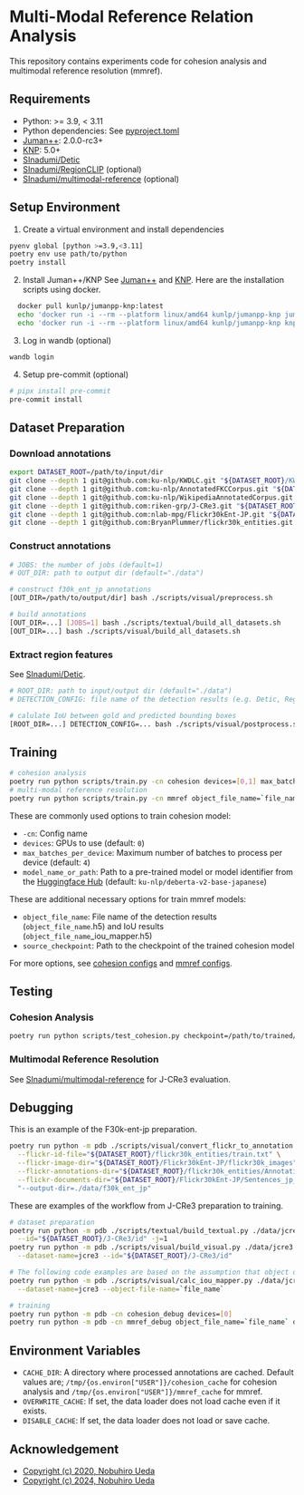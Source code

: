 # Multi-Modal Reference Relation Analysis
This repository contains experiments code for cohesion analysis and multimodal reference resolution (mmref).

## Requirements
- Python: >= 3.9, < 3.11
- Python dependencies: See [pyproject.toml](/pyproject.toml)
- [Juman++](https://github.com/ku-nlp/jumanpp): 2.0.0-rc3+
- [KNP](https://github.com/ku-nlp/knp): 5.0+
- [SInadumi/Detic](https://github.com/SInadumi/Detic)
- [SInadumi/RegionCLIP](https://github.com/SInadumi/RegionCLIP) (optional)
- [SInadumi/multimodal-reference](https://github.com/SInadumi/multimodal-reference) (optional)

## Setup Environment
1. Create a virtual environment and install dependencies
```bash
pyenv global [python >=3.9,<3.11]
poetry env use path/to/python
poetry install
```
2. Install Juman++/KNP
See [Juman++](https://github.com/ku-nlp/jumanpp) and [KNP](https://github.com/ku-nlp/knp).  Here are the installation scripts using docker.
```bash
  docker pull kunlp/jumanpp-knp:latest
  echo 'docker run -i --rm --platform linux/amd64 kunlp/jumanpp-knp jumanpp' > /somewhere/in/your/path/jumanpp
  echo 'docker run -i --rm --platform linux/amd64 kunlp/jumanpp-knp knp' > /somewhere/in/your/path/knp
```
3. Log in wandb (optional)
```bash
wandb login
```
4. Setup pre-commit (optional)
```bash
# pipx install pre-commit
pre-commit install
```

## Dataset Preparation
### Download annotations
```bash
export DATASET_ROOT=/path/to/input/dir
git clone --depth 1 git@github.com:ku-nlp/KWDLC.git "${DATASET_ROOT}/KWDLC"
git clone --depth 1 git@github.com:ku-nlp/AnnotatedFKCCorpus.git "${DATASET_ROOT}/AnnotatedFKCCorpus"
git clone --depth 1 git@github.com:ku-nlp/WikipediaAnnotatedCorpus.git "${DATASET_ROOT}/WikipediaAnnotatedCorpus"
git clone --depth 1 git@github.com:riken-grp/J-CRe3.git "${DATASET_ROOT}/J-CRe3"
git clone --depth 1 git@github.com:nlab-mpg/Flickr30kEnt-JP.git "${DATASET_ROOT}/Flickr30kEnt-JP"
git clone --depth 1 git@github.com:BryanPlummer/flickr30k_entities.git "${DATASET_ROOT}/flickr30k_entities"
```

### Construct annotations
```bash
# JOBS: the number of jobs (default=1)
# OUT_DIR: path to output dir (default="./data")

# construct f30k_ent_jp annotations
[OUT_DIR=/path/to/output/dir] bash ./scripts/visual/preprocess.sh

# build annotations
[OUT_DIR=...] [JOBS=1] bash ./scripts/textual/build_all_datasets.sh
[OUT_DIR=...] bash ./scripts/visual/build_all_datasets.sh
```

### Extract region features
See [SInadumi/Detic](https://github.com/SInadumi/Detic).
```bash
# ROOT_DIR: path to input/output dir (default="./data")
# DETECTION_CONFIG: file name of the detection results (e.g. Detic, RegionCLIP, ...). This is required argument.

# calulate IoU between gold and predicted bounding boxes
[ROOT_DIR=...] DETECTION_CONFIG=... bash ./scripts/visual/postprocess.sh
```

## Training
```bash
# cohesion analysis
poetry run python scripts/train.py -cn cohesion devices=[0,1] max_batches_per_device=4 effective_batch_size=16
# multi-modal reference resolution
poetry run python scripts/train.py -cn mmref object_file_name=`file_name` devices=[0,1] max_batches_per_device=4 effective_batch_size=16
```
These are commonly used options to train cohesion model:
- `-cn`: Config name
- `devices`: GPUs to use (default: `0`)
- `max_batches_per_device`: Maximum number of batches to process per device (default: `4`)
- `model_name_or_path`: Path to a pre-trained model or model identifier from the [Huggingface Hub](https://huggingface.co/models) (default: `ku-nlp/deberta-v2-base-japanese`)

These are additional necessary options for train mmref models:
- `object_file_name`: File name of the detection results (`object_file_name`.h5) and IoU results (`object_file_name`_iou_mapper.h5)
- `source_checkpoint`: Path to the checkpoint of the trained cohesion model

For more options, see [cohesion configs](./configs/cohesion.yaml) and [mmref configs](./configs/mmref.yaml).
## Testing
### Cohesion Analysis
```bash
poetry run python scripts/test_cohesion.py checkpoint=/path/to/trained/checkpoint eval_set=test devices=[0,1]
```
### Multimodal Reference Resolution
See [SInadumi/multimodal-reference](https://github.com/SInadumi/multimodal-reference) for J-CRe3 evaluation.

## Debugging
This is an example of the F30k-ent-jp preparation.
```bash
poetry run python -m pdb ./scripts/visual/convert_flickr_to_annotation.py \
  --flickr-id-file="${DATASET_ROOT}/flickr30k_entities/train.txt" \
  --flickr-image-dir="${DATASET_ROOT}/Flickr30kEnt-JP/flickr30k_images" \
  --flickr-annotations-dir="${DATASET_ROOT}/flickr30k_entities/Annotations" \
  --flickr-documents-dir="${DATASET_ROOT}/Flickr30kEnt-JP/Sentences_jp_v2" \
  "--output-dir=./data/f30k_ent_jp"
```
These are examples of the workflow from J-CRe3 preparation to training.
```bash
# dataset preparation
poetry run python -m pdb ./scripts/textual/build_textual.py ./data/jcre3/knp ./data/jcre3 \
  --id="${DATASET_ROOT}/J-CRe3/id" -j=1
poetry run python -m pdb ./scripts/visual/build_visual.py ./data/jcre3 \
  --dataset-name=jcre3 --id="${DATASET_ROOT}/J-CRe3/id"

# The following code examples are based on the assumption that object detection has already been performed.
poetry run python -m pdb ./scripts/visual/calc_iou_mapper.py ./data/jcre3 \
  --dataset-name=jcre3 --object-file-name=`file_name`

# training
poetry run python -m pdb -cn cohesion_debug devices=[0]
poetry run python -m pdb -cn mmref_debug object_file_name=`file_name` devices=[0]
```


## Environment Variables
- `CACHE_DIR`: A directory where processed annotations are cached. Default values are; `/tmp/{os.environ["USER"]}/cohesion_cache` for cohesion analysis and `/tmp/{os.environ["USER"]}/mmref_cache` for mmref.
- `OVERWRITE_CACHE`: If set, the data loader does not load cache even if it exists.
- `DISABLE_CACHE`: If set, the data loader does not load or save cache.

## Acknowledgement
- [Copyright (c) 2020, Nobuhiro Ueda](https://github.com/nobu-g/cohesion-analysis)
- [Copyright (c) 2024, Nobuhiro Ueda](https://github.com/riken-grp/multimodal-reference)
